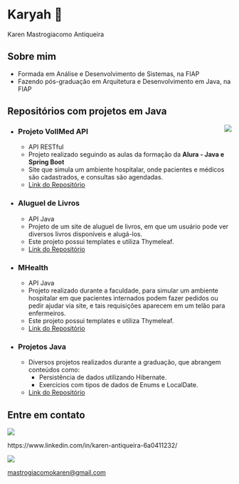 # Karyah 🌙



Karen Mastrogiacomo Antiqueira
 
## Sobre mim

-  Formada em Análise e Desenvolvimento de Sistemas, na FIAP
-  Fazendo pós-graduação em Arquitetura e Desenvolvimento em Java, na FIAP

## Repositórios com projetos em Java

<a href="https://github.com/Karyah">
     <img align='right' src="https://github-readme-stats.vercel.app/api/top-langs/?username=Karyah&theme=transparent&hide_langs_below=1" />
</a>

* ### Projeto VollMed API
     * API RESTful 
     * Projeto realizado seguindo as aulas da formação da **Alura - Java e Spring Boot**
     * Site que simula um ambiente hospitalar, onde pacientes e médicos são cadastrados, e consultas são agendadas.
     * [Link do Repositório](https://github.com/Karyah/Alura/blob/master/BACKEND/SpringBoot/Resumo.md)
     
* ### Aluguel de Livros
     * API Java     
     * Projeto de um site de aluguel de livros, em que um usuário pode ver diversos livros disponíveis e alugá-los.
     * Este projeto possui templates e utiliza Thymeleaf.
     * [Link do Repositório](https://github.com/Karyah/Aluguel_Livros)

* ### MHealth
     * API Java
     * Projeto realizado durante a faculdade, para simular um ambiente hospitalar em que pacientes internados podem fazer pedidos ou pedir ajudar via site, e tais requisições aparecem em um telão para enfermeiros.
     * Este projeto possui templates e utiliza Thymeleaf.
     * [Link do Repositório](https://github.com/Karyah/Global_Solution_DBE_2)     
       
* ### Projetos Java
     *  Diversos projetos realizados durante a graduação, que abrangem conteúdos como:
          * Persistência de dados utilizando Hibernate.
          * Exercícios com tipos de dados de Enums e LocalDate.
     * [Link do Repositório](https://github.com/Karyah/Projetos_Java/tree/main)




   
## Entre em contato

<p>
<a href="[https://www.linkedin.com/in/karen-antiqueira-6a0411232/
](https://www.linkedin.com/in/karen-antiqueira-6a0411232/)" alt="Linkedin">
    <img src="https://img.shields.io/badge/-Linkedin-0e76a8?style=flat-square&logo=Linkedin&logoColor=white&link=https://www.linkedin.com/in/karen-antiqueira-6a0411232/"/></a>
     <p>https://www.linkedin.com/in/karen-antiqueira-6a0411232/</p>
    
<a href="https://mail.google.com/mail/u/0/#inbox?compose=new" alt="Gmail">
  <img src="https://img.shields.io/badge/-Gmail-FF0000?style=flat-square&labelColor=FF0000&logo=gmail&logoColor=white&link=https://mail.google.com/mail/u/0/#inbox?compose=new" />
     <p> mastrogiacomokaren@gmail.com</p>
</a>
</p>


